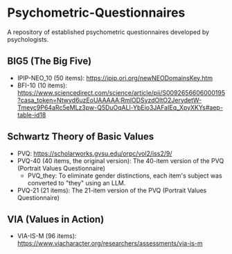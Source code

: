 # Psychometric-Questionnaires
A repository of established psychometric questionnaires developed by psychologists.

## BIG5 (The Big Five)
* IPIP-NEO_10 (50 items): https://ipip.ori.org/newNEODomainsKey.htm
* BFI-10 (10 items): https://www.sciencedirect.com/science/article/pii/S0092656606000195?casa_token=Ntwyd6uzEoUAAAAA:RmlODSyzdOltO2JerydetW-Tmeyc9P64aRc5eMLz3pw-Q5DuOqALl-YbEio3JAFaIEq_XpyXKYs#aep-table-id18

## Schwartz Theory of Basic Values
* PVQ: https://scholarworks.gvsu.edu/orpc/vol2/iss2/9/
* PVQ-40 (40 items, the original version): The 40-item version of the PVQ (Portrait Values Questionnaire)
  * PVQ_they: To eliminate gender distinctions, each item's subject was converted to "they" using an LLM.
* PVQ-21 (21 items): The 21-item version of the PVQ (Portrait Values Questionnaire)
  
## VIA (Values in Action)
* VIA-IS-M (96 items): https://www.viacharacter.org/researchers/assessments/via-is-m